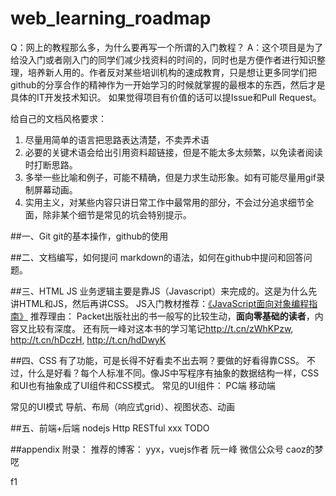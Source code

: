 # web_learning_roadmap

Q：网上的教程那么多，为什么要再写一个所谓的入门教程？
A：这个项目是为了给没入门或者刚入门的同学们减少找资料的时间的，同时也是方便作者进行知识整理，培养新人用的。作者反对某些培训机构的速成教育，只是想让更多同学们把github的分享合作的精神作为一开始学习的时候就掌握的最根本的东西，然后才是具体的IT开发技术知识。
如果觉得项目有价值的话可以提Issue和Pull Request。

给自己的文档风格要求：
1. 尽量用简单的语言把思路表达清楚，不卖弄术语
2. 必要的关键术语会给出引用资料超链接，但是不能太多太频繁，以免读者阅读时打断思路。
3. 多举一些比喻和例子，可能不精确，但是力求生动形象。如有可能尽量用gif录制屏幕动画。
4. 实用主义，对某些内容只讲日常工作中最常用的部分，不会过分追求细节全面，除非某个细节是常见的坑会特别提示。


##一、Git
git的基本操作，github的使用

##二、文档编写，如何提问
markdown的语法，如何在github中提问和回答问题。

##三、HTML  JS
业务逻辑主要是靠JS（Javascript）来完成的。这是为什么先讲HTML和JS，然后再讲CSS。
JS入门教材推荐：[《JavaScript面向对象编程指南》](https://read.douban.com/ebook/12338365/?dcs=subject-rec&dcm=douban&dct=3332698)
推荐理由：
Packet出版社出的书一般写的比较生动，**面向零基础的读者**，内容又比较有深度。
还有阮一峰对这本书的学习笔记<http://t.cn/zWhKPzw>, <http://t.cn/hDczH>, <http://t.cn/hdDwyK>

##四、CSS
有了功能，可是长得不好看卖不出去啊？要做的好看得靠CSS。
不过，什么是好看？每个人标准不同。像JS中写程序有抽象的数据结构一样，CSS和UI也有抽象成了UI组件和CSS模式。
常见的UI组件：
PC端
移动端

常见的UI模式
导航、布局（响应式grid）、视图状态、动画

##五、前端+后端 nodejs  Http  RESTful
xxx  TODO


##appendix 附录：
推荐的博客：
yyx，vuejs作者
阮一峰
微信公众号 caoz的梦呓

f1

